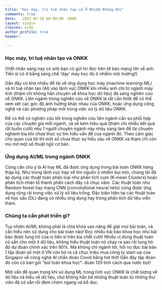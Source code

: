 ```yaml
---
title: "Học máy, trí tuệ nhân tạo và Ô Nhiễm Không Khí"
comments: true
date:   2022-05-28 00:00:00 -0000
layout: single
classes: wide
author_profile: true
header:
  
---
```


### Học máy, trí tuệ nhân tạo và ONKK

(Viết nhân sáng nay có anh bạn có gửi tin đọc trên tờ báo mạng lớn về anh Tiến sĩ có 4 bằng sáng chế 'dạy' máy học đo ô nhiễm môi trường!).

Gần đây có khá nhiều đề tài về ứng dụng học máy (machine learning-ML) và trí tuệ nhân tạo (AI) vào lãnh vực ONKK 
khi nhiều anh chị từ ngành máy tính (thậm chí không hẳn chuyên về khoa học dữ liệu) đá sang nghiên cứu về ONKK. 
Liên ngành trong nghiên cứu về ONKK là rất cần thiết để có thể xem xét các góc độ ảnh hưởng khác nhau của ONKK, 
hoặc ứng dụng công nghệ và các phương pháp mới trong việc xử lý dữ liệu ONKK.

Để có thể có nghiên cứu tốt trong nghiên cứu liên ngành cần sự phối hợp của các chuyên gia mỗi ngành, 
và sẽ kém hiệu quả (thậm chí nhiều kết quá rất buồn cười) nếu 1 người chuyên ngành này nhảy sang làm đề tài chuyên nghành kia khi
chưa thực sự tìm hiểu vấn đề của ngành đó.
Theo cảm giác chủ quan của tôi thì một số chưa thực sự hiểu sâu về ONKK và thạm chí còn mù mờ một số thuật ngữ cơ bản.

### Ứng dụng AI/ML trong ngành ONKK

Cũng cần chú ý là AI hay ML đã được ứng dụng trong bài toán ONKK hàng thập kỷ. 
Như trong lãnh vực hẹp về tìm nguồn ô nhiễm bụi mịn, chúng tôi đã áp dụng các thuật toán phân loại như phân tích cụm 
(K-mean Clusters) hoặc phân tích nhân tố thành phần cách đây cả chục năm. 
Các thuật toán như Random forest hay mạng CNN (convolutional neural nets) cũng được ứng dụng rộng rãi trong việc xử lý số liệu trống.
Đặc biện hiện tại các thuật toán về học sâu (DL) đang có nhiều ứng dụng hay trong phân tích dữ liệu viễn thám.

### Chúng ta cần phát triển gì?

Tuy nhiên AI/ML không phải là chìa khóa vạn năng để giải mọi bài toán, và cần hiểu nên sử dụng cho
bài toán nào! Đọc nhiều bài báo khoa học như bài báo được tung hô của vị tiến sĩ trên kia chết cười! 
Nhiều vị dùng thuật toán có sẵn cho một ít dữ liệu, không hiểu thuật toán nó chạy ra sao rồi tung hô độ dự đoán chính xác trên 90%.
Mà không chỉ ngành tôi, hồi nọ đọc bài báo 1 tập đoán số một ở VN còn bỏ ra cả chục triệu mua công ty start-up của Singapor 
về công nghệ AI chẩn đoán Covid bằng hơi thở! Gần đây tập đoàn đó còn có bán gói "bói toán khoa học": đoán 120 tính cách qua nước bọt!

Một vấn đề quan trọng khi sử dụng ML trong lĩnh vực ONKK là chất lượng về dữ liệu và hiểu về dữ liệu,
chứ không hẳn bê những thuật toán từ những thư viên đã có sẵn rồi đem chém ngang và bổ dọc.


